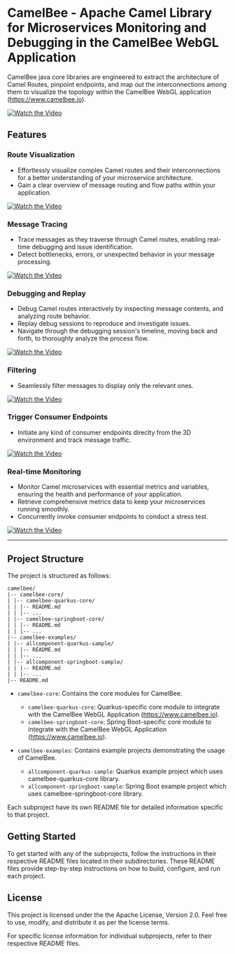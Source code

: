 # CamelBee - Apache Camel Library for Microservices Monitoring and Debugging in the CamelBee WebGL Application

CamelBee java core libraries are engineered to extract the architecture of Camel Routes, pinpoint endpoints, and map out the interconnections among them
to visualize the topology within the CamelBee WebGL application (https://www.camelbee.io).

[![ Watch the Video](images/startscene.png)](https://www.youtube.com/watch?v=W29ilyAsXlM)

## Features

### Route Visualization
- Effortlessly visualize complex Camel routes and their interconnections for a better understanding of your microservice architecture.
- Gain a clear overview of message routing and flow paths within your application.

[![ Watch the Video](images/debuggerscene.png)](https://www.youtube.com/watch?v=W29ilyAsXlM)

### Message Tracing
- Trace messages as they traverse through Camel routes, enabling real-time debugging and issue identification.
- Detect bottlenecks, errors, or unexpected behavior in your message processing.

[![ Watch the Video](images/messages.png)](https://www.youtube.com/watch?v=W29ilyAsXlM)
 
### Debugging and Replay
- Debug Camel routes interactively by inspecting message contents, and analyzing route behavior.
- Replay debug sessions to reproduce and investigate issues.
- Navigate through the debugging session's timeline, moving back and forth, to thoroughly analyze the process flow.

[![ Watch the Video](images/replay.png)](https://www.youtube.com/watch?v=W29ilyAsXlM)

### Filtering
- Seamlessly filter messages to display only the relevant ones.

[![ Watch the Video](images/filter.png)](https://www.youtube.com/watch?v=W29ilyAsXlM)

### Trigger Consumer Endpoints
- Initiate any kind of consumer endpoints direclty from the 3D environment and track message traffic.

[![ Watch the Video](images/routecaller.png)](https://www.youtube.com/watch?v=W29ilyAsXlM)

### Real-time Monitoring
- Monitor Camel microservices with essential metrics and variables, ensuring the health and performance of your application.
- Retrieve comprehensive metrics data to keep your microservices running smoothly.
- Concurrently invoke consumer endpoints to conduct a stress test.

[![ Watch the Video](images/metrics.png)](https://www.youtube.com/watch?v=W29ilyAsXlM)

  
---

## Project Structure

The project is structured as follows:

```shell
camelbee/
|-- camelbee-core/
| |-- camelbee-quarkus-core/
| | |-- README.md
| | |-- ...
| |-- camelbee-springboot-core/
| | |-- README.md
| | |-- ...
|-- camelbee-examples/
| |-- allcomponent-quarkus-sample/
| | |-- README.md
| | |-- ...
| |-- allcomponent-springboot-sample/
| | |-- README.md
| | |-- ...
|-- README.md
```


- `camelbee-core`: Contains the core modules for CamelBee.
  - `camelbee-quarkus-core`: Quarkus-specific core module to integrate with the CamelBee WebGL Application (https://www.camelbee.io).
  - `camelbee-springboot-core`: Spring Boot-specific core module to integrate with the CamelBee WebGL Application (https://www.camelbee.io).

- `camelbee-examples`: Contains example projects demonstrating the usage of CamelBee.
  - `allcomponent-quarkus-sample`:  Quarkus example project which uses camelbee-quarkus-core library.
  - `allcomponent-springboot-sample`: Spring Boot example project which uses camelbee-springboot-core library.

Each subproject have its own README file for detailed information specific to that project.

## Getting Started

To get started with any of the subprojects, follow the instructions in their respective README files located in their subdirectories. 
These README files provide step-by-step instructions on how to build, configure, and run each project.


## License

This project is licensed under the the Apache License, Version 2.0. Feel free to use, modify, and distribute it as per the license terms.

For specific license information for individual subprojects, refer to their respective README files.
